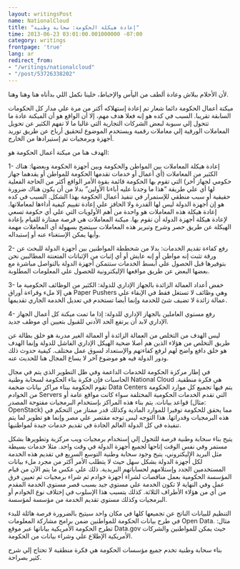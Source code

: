 ```yaml
---
layout: writingsPost
name: NationalCloud
title: "إعادة هيكلة الحكومة: سحابة وطنية"
time: 2013-06-23 03:01:00.001000000 -07:00
category: writings
frontpage: 'true'
lang: ar
redirect_from: 
- "/writings/nationalcloud"
- "/post/53726338202"
---
```

لأن الأحلام ببلاش وعادة ألطف من اليأس والإحباط، خلينا نكمل اللي بدأناه هنا وهنا وهنا.  
  
ميكنة أعمال الحكومة دائما شعار تم إعادة إستهلاكه أكتر من مرة علي مدار كل الحكومات السابقة تقريبا. السبب في كده هو إنه فعلا هدف مهم، إلا أن الواقع هو أن الميكنة عادة ما تتحول إلي سبوبة لبعض الشركات التجارية التي غالبا ما لا تفهم الكثير عن تحويل المعاملات الورقية إلي معاملات رقمية ويستخدم الموضوع لتحقيق أرباح عن طريق توريد أجهزة وبرمجيات تم إستيرادها من الخارج.  
  
الهدف هنا من ميكنة أعمال الحكومة هو:  
  
1- إعادة هيكلة المعاملات بين المواطن والحكومة وبين أجهزة الحكومة وبعضها: هناك الكثير من المعاملات (أي أعمال أو خدمات تقدمها الحكومة للمواطن أو يقدهما جهاز حكومي لجهاز آخر) التي تقوم بها الحكومة قائمة بقوة الأمر الواقع أكثر من الحاجة الفعلية لها أي علي طريقة “هذا ما وجدنا عليه أباءنا الأولين” بدلا من أن يكون هناك ضرورة حقيقية أو سبب منطقي للإستمرار في تنفيذ أعمال الحكومة بهذا الشكل. السبب في كده هو إن أجهزة الدولة ليس لها القدرة ولا الحافز علي إعادة تقييم كيفية أداءها لمعاملاتها. إعادة هيكلة هذه المعاملات هو واحدة من أهم الأولويات التي علي أي حكومة تسعي لإعادة هيكلة أجهزة الدولة أن تقوم بها. ميكنة المعاملات هي فرصة ممتازة للقيام بإعادة الهيكلة عن طريق حصر وشرح وتبرير هذه المعاملات سيتضح بسهولة أي المعاملات مهمة وأيها يمكن الإستغناء عنه أو إستبداله.  
  
2- رفع كفاءة تقديم الخدمات: بدلا من شحططة المواطنين بين أجهزة الدولة للبحث عن ورقة تثبت إنه مواطن أو إنه عايش أو أي إثبات من الإثباتات المتعنتة المطالبين نحن بتوفيرها قبل الحصول علي أبسط الخدمات ستتمكن أجهزة الدولة بالتواصل مباشرة مع بعضها البعض عن طريق مواقعها الإليكترونية للحصول علي المعلومات المطلوبة.  
  
3- خفض أعداد العمالة الزائدة بالجهاز الإداري للدولة: الكثير من الوظائف الحكومية ما هي إلا ملء وقراءة أوراق Paper Pushers وهي وظائف لا تستغل فقط في الإبقاء علي عمالة زائدة لا تضيف شئ للخدمة وإنما أيضا تستخدم في تعديل الخدمة الجاري تقديمها.  
  
4- رفع مستوي العاملين بالجهاز الإداري للدولة: إذا ما تمت ميكنة كل أعمال الجهاز الإداري لابد أن يرتفع الحد الأدني للقبول بتعيين أي موظف جديد.  
  
ليس الهدف من التخلص من العمالة الزائدة أو العمالة الغير مدربة هو خلق بطالة عن طريق التخلص من هؤلاء الذين هم أصلا ضحية الهيكل الإداري الفاشل للدولة وإنما الهدف هو خلق دافع واضح لهم لرفع كفاءتهم والإستعداد لسوق عمل مختلف. كيفية حدوث ذلك ودور الدولة فيه هو موضوع آخر لا يساع المجال هنا للحديث عنه.  
  
في إطار مركزة الحكومة للخدمات الداعمة وفي ظل التطوير الذي يتم في مجال الحاسبات فإن فكرة بناء الحكومة لسحابة وطنية National Cloud هي فكرة منطقية. تقوم الحكومة ببناء مراكز بيانات ضخمة Data Centers يتم فيها تجميع كل موارد الحكومة من الخوادم Servers التي تقدم الخدمات الحكومية المختلفة سواء كانت مواقع عامة أو قواعد بيانات. يتم بناء هذه المراكز بإستخدام البرمجيات مفتوحة المصدر (مثال: OpenStack) مما يحقق للحكومة توفيرا للموارد المادية وكذلك قدر ممتاز من التحكم في هذه البرمجيات وقدراتها. هذا التوجه ليس توجه مقتصر علي مصر وإنما هو تطوير لما يتم تنفيذه في كل الدولة العالم الجادة في تقديم خدمات جيدة لمواطنيها.  
  
يتيح بناء سحابة وطنية فرصة للتحول إلي إستخدام برمجيات ويب مركزية وتطويرها بشكل مستمر وفي نفس الوقت إتاحها لجميع أجهزة الدولة في وقت واحد. مثلا خدمات بسيطة مثل البريد الإليكتروني، يتيح وجود سحابة وطنية التوسع السريع في تقديم هذه الخدمة لكل أجهزة الدولة بشكل سهل حيث لا يتطلب الأمر أكثر من مجرد ملء بيانات المستخدمين الجدد وإستلامهم لحساباتهم البريدية. ذلك علي عكس ما يتم الآن من قيام المؤسسة الحكومية بعمل مناقصات لشراء أجهزة خوادم ثم شراء برمجيات ثم تعيين فرق عمل وفي النهاية لا تكون الخدمة علي مستوي جيد بسبب قصر مستوي الخدمة المقدم من أي من هؤلاء الأطراف الثلاثة. كذلك يتسبب هذا الإسلوب في إختلاف نوع الخوادم أو البرمجيات وكذلك مستوي تقديم الخدمة من مؤسسة لمؤسسة.  
  
التنظيم للبيانات الناتج عن تجميعها كلها في مكان واحد سيتيح بالضرورة فرصة هائلة للبدء في طرح بيانات الحكومة للمواطنين ضمن برامج مشاركة المعلومات Open Data. مثال: تطرح الحكومة الأمريكية بياناتها عبر موقع Data.gov حيث يمكن للمواطنين والشركات الأمريكية الإطلاع علي وشراء بيانات من الحكومة.  
  
بناء سحابة وطنية تخدم جميع مؤسسات الحكومة هي فكرة منطقية لا تحتاج إلي شرح كثير بصراحة.  
